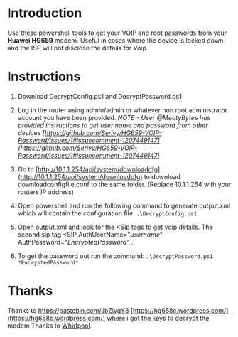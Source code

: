 # Introduction
Use these powershell tools to get your VOIP and root passwords from your **Huawei HG659** modem.
Useful in cases where the device is locked down and the ISP will not disclose the details for Voip.

# Instructions
1) Download DecryptConfig.ps1 and DecryptPassword.ps1
2) Log in the router using admin/admin or whatever non root administrator account you have been provided.
*NOTE - 
User @MeatyBytes has provided instructions to get user name and password from other devices
[https://github.com/Serivy/HG659-VOIP-Password/issues/1#issuecomment-1207449147](https://github.com/Serivy/HG659-VOIP-Password/issues/1#issuecomment-1207449147)*

4) Go to [http://10.1.1.254/api/system/downloadcfg](http://10.1.1.254/api/system/downloadcfg) to download downloadconfigfile.conf to the same folder. (Replace 10.1.1.254 with your routers IP address)
5) Open powershell and run the following command to generate output.xml which will contain the configuration file: `.\DecryptConfig.ps1`

5) Open output.xml and look for the <Sip tags to get voip details. The second sip tag <SIP AuthUserName="*username*" AuthPassword="*EncryptedPassword*" ..
6) To get the password out run the command: `.\DecryptPassword.ps1 *EncryptedPassword*`
                                                                                           

# Thanks
Thanks to https://pastebin.com/JbZjygY3 [https://hg658c.wordpress.com/](https://hg658c.wordpress.com/) where i got the keys to decrypt the modem
Thanks to [Whirlpool](whirlpool.net.au).
